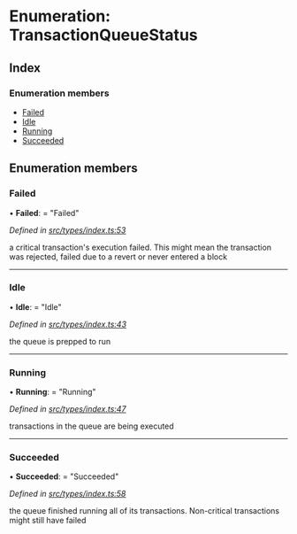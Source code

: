 # Enumeration: TransactionQueueStatus

## Index

### Enumeration members

* [Failed](_src_types_index_.transactionqueuestatus.md#failed)
* [Idle](_src_types_index_.transactionqueuestatus.md#idle)
* [Running](_src_types_index_.transactionqueuestatus.md#running)
* [Succeeded](_src_types_index_.transactionqueuestatus.md#succeeded)

## Enumeration members

###  Failed

• **Failed**: = "Failed"

*Defined in [src/types/index.ts:53](https://github.com/PolymathNetwork/polymesh-sdk/blob/2aa4a44/src/types/index.ts#L53)*

a critical transaction's execution failed.
This might mean the transaction was rejected,
failed due to a revert or never entered a block

___

###  Idle

• **Idle**: = "Idle"

*Defined in [src/types/index.ts:43](https://github.com/PolymathNetwork/polymesh-sdk/blob/2aa4a44/src/types/index.ts#L43)*

the queue is prepped to run

___

###  Running

• **Running**: = "Running"

*Defined in [src/types/index.ts:47](https://github.com/PolymathNetwork/polymesh-sdk/blob/2aa4a44/src/types/index.ts#L47)*

transactions in the queue are being executed

___

###  Succeeded

• **Succeeded**: = "Succeeded"

*Defined in [src/types/index.ts:58](https://github.com/PolymathNetwork/polymesh-sdk/blob/2aa4a44/src/types/index.ts#L58)*

the queue finished running all of its transactions. Non-critical transactions
might still have failed
